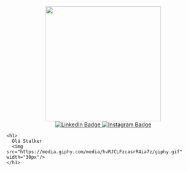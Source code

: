 <div id="header" align="center">
  
  <img src="https://media.giphy.com/media/077i6AULCXc0FKTj9s/giphy.gif" width="300"/>
  
  <div id="badges">
  <a href="https://www.linkedin.com/in/ilan-costa-146599222/">
  <img src="https://img.shields.io/badge/LinkedIn-blue?style=for-the-badge&logo=linkedin&logoColor=white" alt="LinkedIn Badge"/>
  <a/>
  <a href="https://www.instagram.com/ylan_costa/">
  <img src="https://img.shields.io/badge/Instagram-ff69b4?style=for-the-badge&logo=instagram&logoColor=white" alt="Instagram Badge"/>
  <a/>   
  </div>
  </div>  
    <img src="https://komarev.com/ghpvc/?username=ilan-dev0&style=flat-square&color=blue" alt=""/>
    
    <h1>
      Olá Stalker
      <img src="https://media.giphy.com/media/hvRJCLFzcasrR4ia7z/giphy.gif" width="30px"/>
    </h1>
    

    
    
